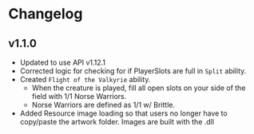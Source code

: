 # Changelog

## v1.1.0 
- Updated to use API v1.12.1
- Corrected logic for checking for if PlayerSlots are full in `Split` ability.
- Created `Flight of the Valkyrie` ability.
  * When the creature is played, fill all open slots on your side of the field with 1/1 Norse Warriors.
  * Norse Warriors are defined as 1/1 w/ Brittle.
- Added Resource image loading so that users no longer have to copy/paste the artwork folder. Images are built with the .dll